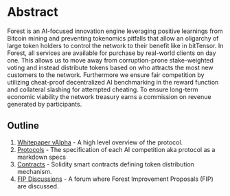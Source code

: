 

# Abstract

Forest is an AI-focused innovation engine leveraging positive learnings from Bitcoin mining and preventing tokenomics pitfalls that allow an oligarchy of large token holders to control the network to their benefit like in bitTensor.
In Forest, all services are available for purchase by real-world clients on day one. This allows us to move away from corruption-prone stake-weighted voting and instead distribute tokens based on who attracts the most new customers to the network.
Furthermore we ensure fair competition by utilizing cheat-proof decentralized AI benchmarking in the reward function and collateral slashing for attempted cheating. 
To ensure long-term economic viability the network treasury earns a commission on revenue generated by participants. 


## Outline



1. [Whitepaper vAlpha](/ForestAI_Whitepaper_Version_Alpha.md) - A high level overview of the protocol.
2. [Protocols](/proposed-protocols) - The specification of each AI competition aka protocol as a markdown specs 
3. [Contracts](/contracts) - Solidity smart contracts defining token distribution mechanism.
4. [FIP Discussions](https://github.com/Forest-Protocols/protocols/discussions) - A forum where Forest Improvement Proposals (FIP) are discussed.
